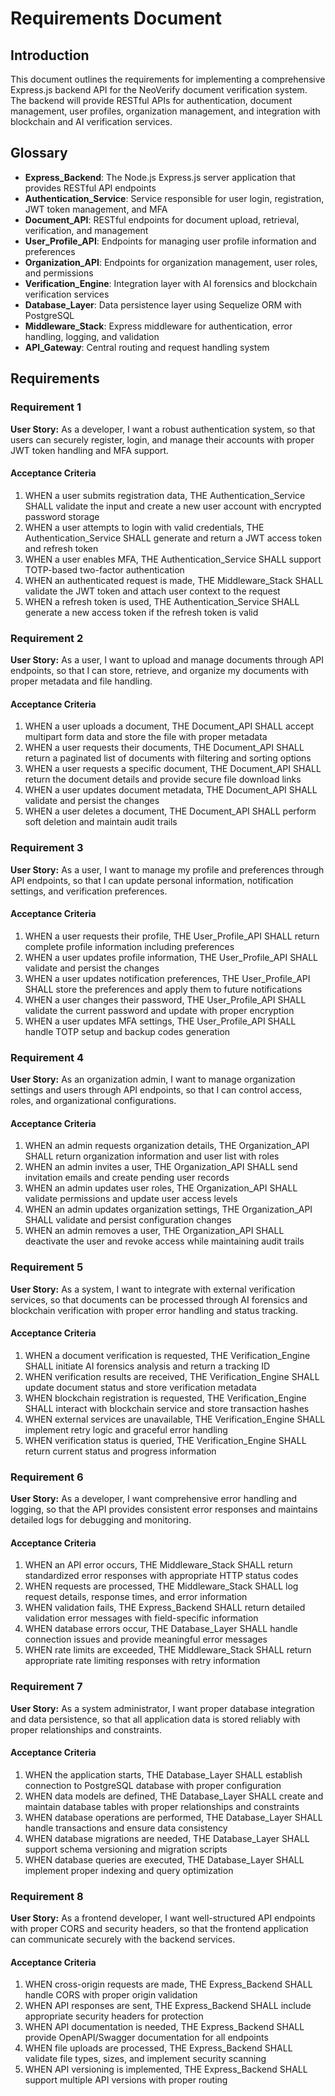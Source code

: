 # Requirements Document

## Introduction

This document outlines the requirements for implementing a comprehensive Express.js backend API for the NeoVerify document verification system. The backend will provide RESTful APIs for authentication, document management, user profiles, organization management, and integration with blockchain and AI verification services.

## Glossary

- **Express_Backend**: The Node.js Express.js server application that provides RESTful API endpoints
- **Authentication_Service**: Service responsible for user login, registration, JWT token management, and MFA
- **Document_API**: RESTful endpoints for document upload, retrieval, verification, and management
- **User_Profile_API**: Endpoints for managing user profile information and preferences
- **Organization_API**: Endpoints for organization management, user roles, and permissions
- **Verification_Engine**: Integration layer with AI forensics and blockchain verification services
- **Database_Layer**: Data persistence layer using Sequelize ORM with PostgreSQL
- **Middleware_Stack**: Express middleware for authentication, error handling, logging, and validation
- **API_Gateway**: Central routing and request handling system

## Requirements

### Requirement 1

**User Story:** As a developer, I want a robust authentication system, so that users can securely register, login, and manage their accounts with proper JWT token handling and MFA support.

#### Acceptance Criteria

1. WHEN a user submits registration data, THE Authentication_Service SHALL validate the input and create a new user account with encrypted password storage
2. WHEN a user attempts to login with valid credentials, THE Authentication_Service SHALL generate and return a JWT access token and refresh token
3. WHEN a user enables MFA, THE Authentication_Service SHALL support TOTP-based two-factor authentication
4. WHEN an authenticated request is made, THE Middleware_Stack SHALL validate the JWT token and attach user context to the request
5. WHEN a refresh token is used, THE Authentication_Service SHALL generate a new access token if the refresh token is valid

### Requirement 2

**User Story:** As a user, I want to upload and manage documents through API endpoints, so that I can store, retrieve, and organize my documents with proper metadata and file handling.

#### Acceptance Criteria

1. WHEN a user uploads a document, THE Document_API SHALL accept multipart form data and store the file with proper metadata
2. WHEN a user requests their documents, THE Document_API SHALL return a paginated list of documents with filtering and sorting options
3. WHEN a user requests a specific document, THE Document_API SHALL return the document details and provide secure file download links
4. WHEN a user updates document metadata, THE Document_API SHALL validate and persist the changes
5. WHEN a user deletes a document, THE Document_API SHALL perform soft deletion and maintain audit trails

### Requirement 3

**User Story:** As a user, I want to manage my profile and preferences through API endpoints, so that I can update personal information, notification settings, and verification preferences.

#### Acceptance Criteria

1. WHEN a user requests their profile, THE User_Profile_API SHALL return complete profile information including preferences
2. WHEN a user updates profile information, THE User_Profile_API SHALL validate and persist the changes
3. WHEN a user updates notification preferences, THE User_Profile_API SHALL store the preferences and apply them to future notifications
4. WHEN a user changes their password, THE User_Profile_API SHALL validate the current password and update with proper encryption
5. WHEN a user updates MFA settings, THE User_Profile_API SHALL handle TOTP setup and backup codes generation

### Requirement 4

**User Story:** As an organization admin, I want to manage organization settings and users through API endpoints, so that I can control access, roles, and organizational configurations.

#### Acceptance Criteria

1. WHEN an admin requests organization details, THE Organization_API SHALL return organization information and user list with roles
2. WHEN an admin invites a user, THE Organization_API SHALL send invitation emails and create pending user records
3. WHEN an admin updates user roles, THE Organization_API SHALL validate permissions and update user access levels
4. WHEN an admin updates organization settings, THE Organization_API SHALL validate and persist configuration changes
5. WHEN an admin removes a user, THE Organization_API SHALL deactivate the user and revoke access while maintaining audit trails

### Requirement 5

**User Story:** As a system, I want to integrate with external verification services, so that documents can be processed through AI forensics and blockchain verification with proper error handling and status tracking.

#### Acceptance Criteria

1. WHEN a document verification is requested, THE Verification_Engine SHALL initiate AI forensics analysis and return a tracking ID
2. WHEN verification results are received, THE Verification_Engine SHALL update document status and store verification metadata
3. WHEN blockchain registration is requested, THE Verification_Engine SHALL interact with blockchain service and store transaction hashes
4. WHEN external services are unavailable, THE Verification_Engine SHALL implement retry logic and graceful error handling
5. WHEN verification status is queried, THE Verification_Engine SHALL return current status and progress information

### Requirement 6

**User Story:** As a developer, I want comprehensive error handling and logging, so that the API provides consistent error responses and maintains detailed logs for debugging and monitoring.

#### Acceptance Criteria

1. WHEN an API error occurs, THE Middleware_Stack SHALL return standardized error responses with appropriate HTTP status codes
2. WHEN requests are processed, THE Middleware_Stack SHALL log request details, response times, and error information
3. WHEN validation fails, THE Express_Backend SHALL return detailed validation error messages with field-specific information
4. WHEN database errors occur, THE Database_Layer SHALL handle connection issues and provide meaningful error messages
5. WHEN rate limits are exceeded, THE Middleware_Stack SHALL return appropriate rate limiting responses with retry information

### Requirement 7

**User Story:** As a system administrator, I want proper database integration and data persistence, so that all application data is stored reliably with proper relationships and constraints.

#### Acceptance Criteria

1. WHEN the application starts, THE Database_Layer SHALL establish connection to PostgreSQL database with proper configuration
2. WHEN data models are defined, THE Database_Layer SHALL create and maintain database tables with proper relationships and constraints
3. WHEN database operations are performed, THE Database_Layer SHALL handle transactions and ensure data consistency
4. WHEN database migrations are needed, THE Database_Layer SHALL support schema versioning and migration scripts
5. WHEN database queries are executed, THE Database_Layer SHALL implement proper indexing and query optimization

### Requirement 8

**User Story:** As a frontend developer, I want well-structured API endpoints with proper CORS and security headers, so that the frontend application can communicate securely with the backend services.

#### Acceptance Criteria

1. WHEN cross-origin requests are made, THE Express_Backend SHALL handle CORS with proper origin validation
2. WHEN API responses are sent, THE Express_Backend SHALL include appropriate security headers for protection
3. WHEN API documentation is needed, THE Express_Backend SHALL provide OpenAPI/Swagger documentation for all endpoints
4. WHEN file uploads are processed, THE Express_Backend SHALL validate file types, sizes, and implement security scanning
5. WHEN API versioning is implemented, THE Express_Backend SHALL support multiple API versions with proper routing